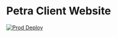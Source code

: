 # Petra Client Website

[![Prod Deploy](https://github.com/BAAS-DEV/petra/actions/workflows/main.yml/badge.svg?branch=main)](https://github.com/BAAS-DEV/petra/actions/workflows/main.yml)
